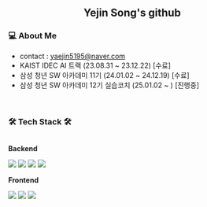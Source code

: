 <div align="center">
  
<h2> Yejin Song's github </h2> 
  
</div>

### 💻 About Me 
- contact : yaejin5195@naver.com
- KAIST IDEC AI 트랙 (23.08.31 ~ 23.12.22) [수료]
- 삼성 청년 SW 아카데미 11기 (24.01.02 ~ 24.12.19) [수료]
- 삼성 청년 SW 아카데미 12기 실습코치 (25.01.02 ~ ) [진행중]

<br/>

### 🛠️ Tech Stack 🛠️
<div style="display:flex; flex-direction:column; align-items:flex-start;">
    <!-- Backend -->
    <p><strong>Backend</strong></p>
    <div>
        <img src="https://img.shields.io/badge/Java-007396?style=flat-square&logo=Java&logoColor=white"> 
        <img src="https://img.shields.io/badge/python-3776AB?style=flat-square&logo=python&logoColor=white"> 
        <img src="https://img.shields.io/badge/MySQL-4479A1?style=flat&logo=MySQL&logoColor=white" style="border-radius:10%;"/>
        <img src="https://img.shields.io/badge/Spring-6DB33F?style=flat-square&logo=Spring&logoColor=white"/>
    </div>
    <!-- Frontend -->
    <p><strong>Frontend</strong></p>
    <div>
        <img src="https://img.shields.io/badge/html5-E34F26?style=flat-square&logo=html5&logoColor=white"> 
        <img src="https://img.shields.io/badge/css-1572B6?style=flat-square&logo=css3&logoColor=white"> 
        <img src="https://img.shields.io/badge/javascript-F7DF1E?style=flat-square&logo=javascript&logoColor=black"> 
    </div>
    <!-- Others -->
</div><br>
